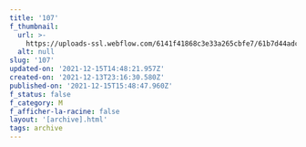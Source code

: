 ```yaml
---
title: '107'
f_thumbnail:
  url: >-
    https://uploads-ssl.webflow.com/6141f41868c3e33a265cbfe7/61b7d44adcf413c3628a39d3_107.jpg
  alt: null
slug: '107'
updated-on: '2021-12-15T14:48:21.957Z'
created-on: '2021-12-13T23:16:30.580Z'
published-on: '2021-12-15T15:48:47.960Z'
f_status: false
f_category: M
f_afficher-la-racine: false
layout: '[archive].html'
tags: archive
---
```



